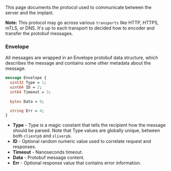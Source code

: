 This page documents the protocol used to communicate between the server and the implant. 

__Note:__ This protocol may go across various `transports` like HTTP, HTTPS, mTLS, or DNS. It's up to each transport to decided how to encoder and transfer the protobuf messages.

### Envelope

All messages are wrapped in an Envelope protobuf data structure, which describes the message and contiains some other metadata about the message.

```protobuf
message Envelope {
  uint32 Type = 1;
  uint64 ID = 2;
  int64 Timeout = 3;
  
  bytes Data = 9;

  string Err = 4;
}
```

* __Type__ - Type is a magic constant that tells the recipient how the message should be parsed. Note that Type values are globally unique, between both `clientpb` and `sliverpb`.
* __ID__ - Optional random numeric value used to correlate request and responses.
* __Timeout__ - Nanoseconds timeout.
* __Data__ - Protobuf message content.
* __Err__ - Optional response value that contains error information.





